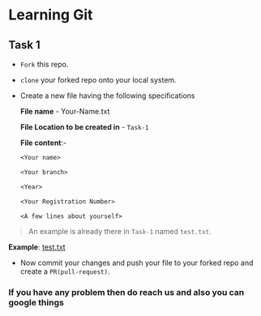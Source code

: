 # Learning Git

## Task 1

- `Fork` this repo.  

- `clone` your forked repo onto your local system.

- Create a new file having the following specifications

    **File name** - Your-Name.txt

    **File Location to be created in** -  `Task-1`

    **File content**:-

    ``` txt
    <Your name>

    <Your branch>

    <Year>

    <Your Registration Number>

    <A few lines about yourself>

    ```

> An example is already there in `Task-1` named `test.txt`.

**Example**: [test.txt](./Task-1/test.txt)

- Now commit your changes and push your file to your forked repo and create a `PR(pull-request)`.

### If you have any problem then do reach us and also you can google things
